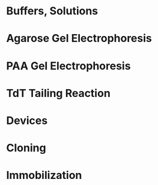 # Buffers, Solutions
# Agarose Gel Electrophoresis
# PAA Gel Electrophoresis
# TdT Tailing Reaction
# Devices
# Cloning
# Immobilization
